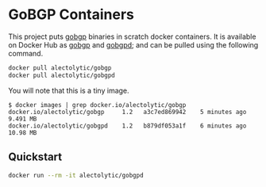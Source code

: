 # GoBGP Containers

This project puts [gobgp](https://github.com/osrg/gobgp) binaries in scratch docker containers. It is available on Docker Hub as [gobgp](https://registry.hub.docker.com/u/alectolytic/gobgp/) and [gobgpd](https://registry.hub.docker.com/u/alectolytic/gobgpd/); and can be pulled using the following command.

```sh
docker pull alectolytic/gobgp
docker pull alectolytic/gobgpd
```

You will note that this is a tiny image.
```
$ docker images | grep docker.io/alectolytic/gobgp
docker.io/alectolytic/gobgp     1.2   a3c7ed869942    5 minutes ago   9.491 MB
docker.io/alectolytic/gobgpd    1.2   b879df053a1f    6 minutes ago   10.98 MB
```

## Quickstart

```sh
docker run --rm -it alectolytic/gobgpd
```
